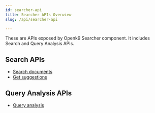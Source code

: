 ```yaml
---
id: searcher-api
title: Searcher APIs Overwiew
slug: /api/searcher-api

---
```


These are APIs exposed by Openk9 Searcher component. It includes Search and Query Analysis APIs.


## Search APIs

- [Search documents](search-documents)
- [Get suggestions](suggestions)

## Query Analysis APIs

- [Query analysis](query-analysis)

